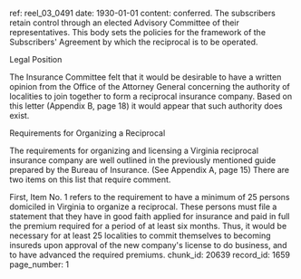 ref: reel_03_0491
date: 1930-01-01
content: conferred. The subscribers retain control through an elected Advisory Committee of their representatives. This body sets the policies for the framework of the Subscribers' Agreement by which the reciprocal is to be operated.

Legal Position

The Insurance Committee felt that it would be desirable to have a written opinion from the Office of the Attorney General concerning the authority of localities to join together to form a reciprocal insurance company. Based on this letter (Appendix B, page 18) it would appear that such authority does exist.

Requirements for Organizing a Reciprocal

The requirements for organizing and licensing a Virginia reciprocal insurance company are well outlined in the previously mentioned guide prepared by the Bureau of Insurance. (See Appendix A, page 15) There are two items on this list that require comment.

First, Item No. 1 refers to the requirement to have a minimum of 25 persons domiciled in Virginia to organize a reciprocal. These persons must file a statement that they have in good faith applied for insurance and paid in full the premium required for a period of at least six months. Thus, it would be necessary for at least 25 localities to commit themselves to becoming insureds upon approval of the new company's license to do business, and to have advanced the required premiums.
chunk_id: 20639
record_id: 1659
page_number: 1

